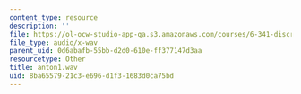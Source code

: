 ```yaml
---
content_type: resource
description: ''
file: https://ol-ocw-studio-app-qa.s3.amazonaws.com/courses/6-341-discrete-time-signal-processing-fall-2005/8ba6557921c3e696d1f31683d0ca75bd_anton1.wav
file_type: audio/x-wav
parent_uid: 0d6abafb-55bb-d2d0-610e-ff377147d3aa
resourcetype: Other
title: anton1.wav
uid: 8ba65579-21c3-e696-d1f3-1683d0ca75bd
---
```

